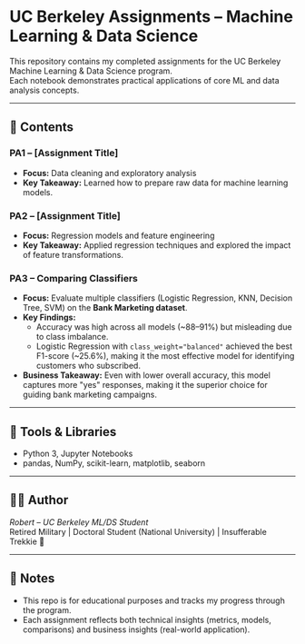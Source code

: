 # UC Berkeley Assignments – Machine Learning & Data Science

This repository contains my completed assignments for the UC Berkeley Machine Learning & Data Science program.  
Each notebook demonstrates practical applications of core ML and data analysis concepts.

---

## 📂 Contents

### PA1 – [Assignment Title]
- **Focus:** Data cleaning and exploratory analysis  
- **Key Takeaway:** Learned how to prepare raw data for machine learning models.  

### PA2 – [Assignment Title]
- **Focus:** Regression models and feature engineering  
- **Key Takeaway:** Applied regression techniques and explored the impact of feature transformations.  

### PA3 – Comparing Classifiers
- **Focus:** Evaluate multiple classifiers (Logistic Regression, KNN, Decision Tree, SVM) on the **Bank Marketing dataset**.  
- **Key Findings:**  
  - Accuracy was high across all models (~88–91%) but misleading due to class imbalance.  
  - Logistic Regression with `class_weight="balanced"` achieved the best F1-score (~25.6%), making it the most effective model for identifying customers who subscribed.  
- **Business Takeaway:** Even with lower overall accuracy, this model captures more "yes" responses, making it the superior choice for guiding bank marketing campaigns.  

---

## 🚀 Tools & Libraries
- Python 3, Jupyter Notebooks  
- pandas, NumPy, scikit-learn, matplotlib, seaborn  

---

## 🧑‍🎓 Author
*Robert – UC Berkeley ML/DS Student*  
Retired Military | Doctoral Student (National University) | Insufferable Trekkie 🖖

---

## 📌 Notes
- This repo is for educational purposes and tracks my progress through the program.  
- Each assignment reflects both technical insights (metrics, models, comparisons) and business insights (real-world application).

